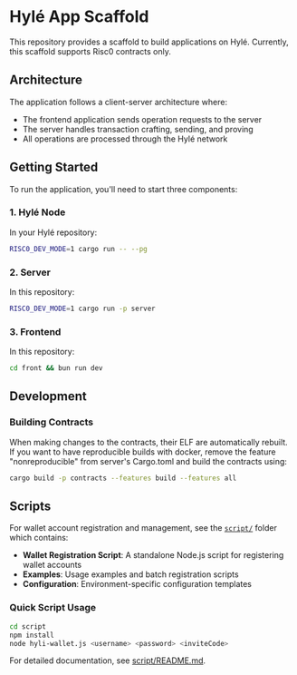 # Hylé App Scaffold

This repository provides a scaffold to build applications on Hylé. Currently, this scaffold supports Risc0 contracts only.

## Architecture

The application follows a client-server architecture where:
- The frontend application sends operation requests to the server
- The server handles transaction crafting, sending, and proving
- All operations are processed through the Hylé network

## Getting Started

To run the application, you'll need to start three components:

### 1. Hylé Node
In your Hylé repository:
```bash
RISC0_DEV_MODE=1 cargo run -- --pg
```

### 2. Server
In this repository:
```bash
RISC0_DEV_MODE=1 cargo run -p server
```

### 3. Frontend
In this repository:
```bash
cd front && bun run dev
```

## Development

### Building Contracts
When making changes to the contracts, their ELF are automatically rebuilt. 
If you want to have reproducible builds with docker, remove the feature "nonreproducible" 
from server's Cargo.toml and build the contracts using:
```bash
cargo build -p contracts --features build --features all
```

## Scripts

For wallet account registration and management, see the [`script/`](./script/) folder which contains:

- **Wallet Registration Script**: A standalone Node.js script for registering wallet accounts
- **Examples**: Usage examples and batch registration scripts
- **Configuration**: Environment-specific configuration templates

### Quick Script Usage

```bash
cd script
npm install
node hyli-wallet.js <username> <password> <inviteCode>
```

For detailed documentation, see [script/README.md](./script/README.md).
